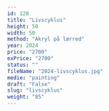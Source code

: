 ```yaml
---
id: 128
title: "Livscyklus"
height: 50
width: 50
method: "Akryl på lærred"
year: 2024
price: "2700"
exPrice: "2700"
status: ""
fileName: "2024-livscyklus.jpg"
medie: "painting"
draft: "False"
slug: "livscyklus"
weight: "85"
---
```

